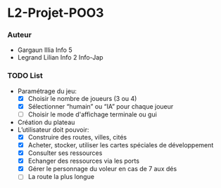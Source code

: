 # **L2-Projet-POO3**

### Auteur

* Gargaun Illia Info 5
* Legrand Lilian Info 2 Info-Jap

### **TODO List**

* Paramétrage du jeu:
  * [x] Choisir le nombre de joueurs (3 ou 4)
  * [x] Sélectionner “humain” ou “IA” pour chaque joueur
  * [ ] Choisir le mode d'affichage terminale ou gui
* Création du plateau
* L’utilisateur doit pouvoir:
  * [x] Construire des routes, villes, cités
  * [x] Acheter, stocker, utiliser les cartes spéciales de développement
  * [x] Consulter ses ressources
  * [x] Echanger des ressources via les ports
  * [x] Gérer le personnage du voleur en cas de 7 aux dés
  * [ ] La route la plus longue
